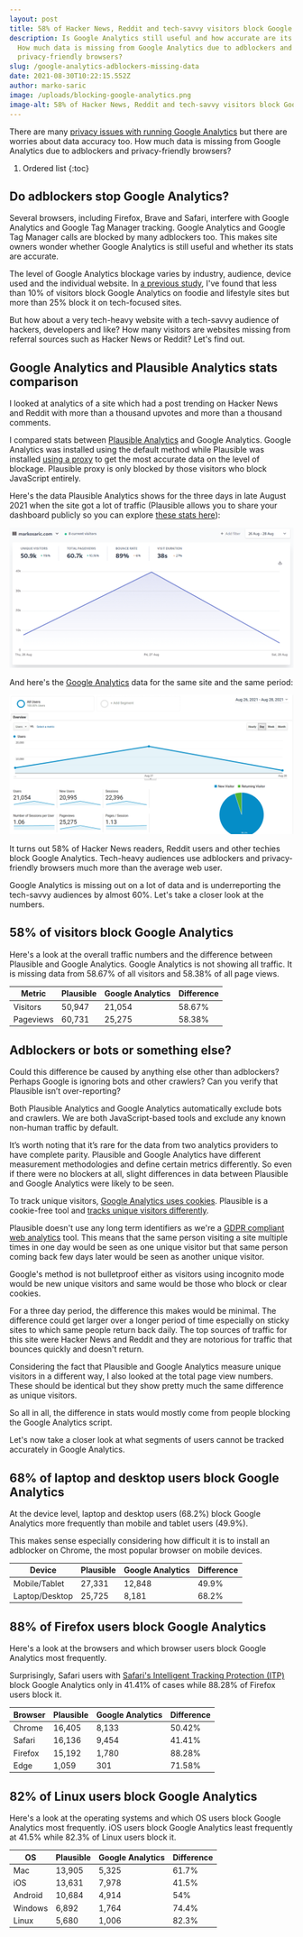 ```yaml
---
layout: post
title: 58% of Hacker News, Reddit and tech-savvy visitors block Google Analytics
description: Is Google Analytics still useful and how accurate are its stats?
  How much data is missing from Google Analytics due to adblockers and
  privacy-friendly browsers?
slug: /google-analytics-adblockers-missing-data
date: 2021-08-30T10:22:15.552Z
author: marko-saric
image: /uploads/blocking-google-analytics.png
image-alt: 58% of Hacker News, Reddit and tech-savvy visitors block Google Analytics
---
```

There are many [privacy issues with running Google Analytics](https://plausible.io/blog/remove-google-analytics) but there are worries about data accuracy too. How much data is missing from Google Analytics due to adblockers and privacy-friendly browsers?

1. Ordered list
{:toc}

## Do adblockers stop Google Analytics?

Several browsers, including Firefox, Brave and Safari, interfere with Google Analytics and Google Tag Manager tracking. Google Analytics and Google Tag Manager calls are blocked by many adblockers too. This makes site owners wonder whether Google Analytics is still useful and whether its stats are accurate.

The level of Google Analytics blockage varies by industry, audience, device used and the individual website. In [a previous study](https://markosaric.com/google-analytics-blocking/), I've found that less than 10% of visitors block Google Analytics on foodie and lifestyle sites but more than 25% block it on tech-focused sites.

But how about a very tech-heavy website with a tech-savvy audience of hackers, developers and like? How many visitors are websites missing from referral sources such as Hacker News or Reddit? Let's find out.

## Google Analytics and Plausible Analytics stats comparison

I looked at analytics of a site which had a post trending on Hacker News and Reddit with more than a thousand upvotes and more than a thousand comments.

I compared stats between [Plausible Analytics](https://plausible.io/) and Google Analytics. Google Analytics was installed using the default method while Plausible was installed [using a proxy](https://plausible.io/docs/proxy/introduction) to get the most accurate data on the level of blockage. Plausible proxy is only blocked by those visitors who block JavaScript entirely.

Here's the data Plausible Analytics shows for the three days in late August 2021 when the site got a lot of traffic (Plausible allows you to share your dashboard publicly so you can explore [these stats here](https://plausible.io/markosaric.com?period=custom&from=2021-08-26&to=2021-08-28)):

![Plausible Analytics stats](/uploads/plausible-analytics-stats-hn-post.png)

And here's the [Google Analytics](https://plausible.io/vs-google-analytics) data for the same site and the same period:

![Google Analytics stats](/uploads/google-analytics-stats-hn-post.png)

It turns out 58% of Hacker News readers, Reddit users and other techies block Google Analytics. Tech-heavy audiences use adblockers and privacy-friendly browsers much more than the average web user. 

Google Analytics is missing out on a lot of data and is underreporting the tech-savvy audiences by almost 60%. Let's take a closer look at the numbers.

## 58% of visitors block Google Analytics
 
Here's a look at the overall traffic numbers and the difference between Plausible and Google Analytics. Google Analytics is not showing all traffic. It is missing data from 58.67% of all visitors and 58.38% of all page views.

Metric | Plausible | Google Analytics | Difference
| ------ | ------ | ------ | ------
Visitors | 50,947  | 21,054 | 58.67%	
Pageviews | 60,731  | 25,275 | 58.38%

## Adblockers or bots or something else?

Could this difference be caused by anything else other than adblockers? Perhaps Google is ignoring bots and other crawlers? Can you verify that Plausible isn’t over-reporting?

Both Plausible Analytics and Google Analytics automatically exclude bots and crawlers. We are both JavaScript-based tools and exclude any known non-human traffic by default. 

It’s worth noting that it’s rare for the data from two analytics providers to have complete parity. Plausible and Google Analytics have different measurement methodologies and define certain metrics differently. So even if there were no blockers at all, slight differences in data between Plausible and Google Analytics were likely to be seen. 

To track unique visitors, [Google Analytics uses cookies](https://plausible.io/blog/google-analytics-cookies). Plausible is a cookie-free tool and [tracks unique visitors differently](https://plausible.io/data-policy). 

Plausible doesn't use any long term identifiers as we're a [GDPR compliant web analytics](https://plausible.io/blog/google-analytics-gdpr) tool. This means that the same person visiting a site multiple times in one day would be seen as one unique visitor but that same person coming back few days later would be seen as another unique visitor.

Google's method is not bulletproof either as visitors using incognito mode would be new unique visitors and same would be those who block or clear cookies.

For a three day period, the difference this makes would be minimal. The difference could get larger over a longer period of time especially on sticky sites to which same people return back daily. The top sources of traffic for this site were Hacker News and Reddit and they are notorious for traffic that bounces quickly and doesn't return.

Considering the fact that Plausible and Google Analytics measure unique visitors in a different way, I also looked at the total page view numbers. These should be identical but they show pretty much the same difference as unique visitors.

So all in all, the difference in stats would mostly come from people blocking the Google Analytics script.

Let's now take a closer look at what segments of users cannot be tracked accurately in Google Analytics.

## 68% of laptop and desktop users block Google Analytics

At the device level, laptop and desktop users (68.2%) block Google Analytics more frequently than mobile and tablet users (49.9%). 

This makes sense especially considering how difficult it is to install an adblocker on Chrome, the most popular browser on mobile devices.

Device | Plausible | Google Analytics | Difference
| ------ | ------ | ------ | ------
Mobile/Tablet | 27,331  | 12,848 | 49.9%	
Laptop/Desktop | 25,725  | 8,181 | 68.2%		

## 88% of Firefox users block Google Analytics

Here's a look at the browsers and which browser users block Google Analytics most frequently. 

Surprisingly, Safari users with [Safari's Intelligent Tracking Protection (ITP)](https://plausible.io/blog/safari-privacy-report) block Google Analytics only in 41.41% of cases while 88.28% of Firefox users block it.

Browser | Plausible | Google Analytics | Difference
| ------ | ------ | ------ | ------
Chrome | 16,405  | 8,133 | 50.42%
Safari | 16,136  | 9,454 | 41.41%
Firefox | 15,192 | 1,780 | 88.28%
Edge | 1,059 | 301 | 71.58%

## 82% of Linux users block Google Analytics

Here's a look at the operating systems and which OS users block Google Analytics most frequently. iOS users block Google Analytics least frequently at 41.5% while 82.3% of Linux users block it.

OS | Plausible | Google Analytics | Difference
| ------ | ------ | ------ | ------
Mac | 13,905  | 5,325 | 61.7%
iOS | 13,631  | 7,978 | 41.5%
Android | 10,684  | 4,914 | 54%
Windows | 6,892  | 1,764 | 74.4%
Linux | 5,680  | 1,006 | 82.3%